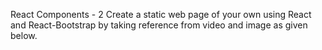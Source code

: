 React Components - 2
Create a static web page of your own using React and React-Bootstrap by taking reference from video and image as given below.
